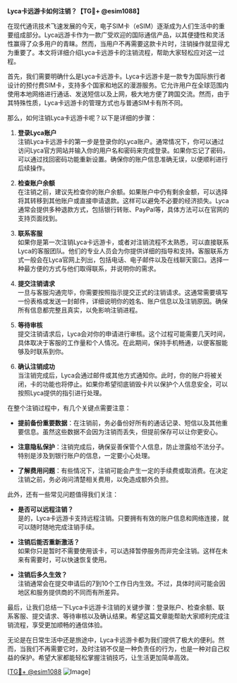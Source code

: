 **Lyca卡远游卡如何注销？【TG💪+ @esim1088】**

在现代通讯技术飞速发展的今天，电子SIM卡（eSIM）逐渐成为人们生活中的重要组成部分。Lyca远游卡作为一款广受欢迎的国际通信产品，以其便捷性和灵活性赢得了众多用户的青睐。然而，当用户不再需要这款卡片时，注销操作就显得尤为重要了。本文将详细介绍Lyca卡远游卡的注销流程，帮助大家轻松应对这一过程。

首先，我们需要明确什么是Lyca卡远游卡。Lyca卡远游卡是一款专为国际旅行者设计的预付费SIM卡，支持多个国家和地区的漫游服务。它允许用户在全球范围内使用本地网络进行通话、发送短信以及上网，极大地方便了跨国交流。然而，由于其特殊性质，Lyca卡远游卡的管理方式也与普通SIM卡有所不同。

那么，如何注销Lyca卡远游卡呢？以下是详细的步骤：

1. **登录Lyca账户**  
   注销Lyca卡远游卡的第一步是登录你的Lyca账户。通常情况下，你可以通过访问Lyca官方网站并输入你的用户名和密码来完成登录。如果你忘记了密码，可以通过找回密码功能重新设置。确保你的账户信息准确无误，以便顺利进行后续操作。

2. **检查账户余额**  
   在注销之前，建议先检查你的账户余额。如果账户中仍有剩余金额，可以选择将其转移到其他账户或直接申请退款。这样可以避免不必要的经济损失。Lyca通常会提供多种退款方式，包括银行转账、PayPal等，具体方法可以在官网的支持页面找到。

3. **联系客服**  
   如果你是第一次注销Lyca卡远游卡，或者对注销流程不太熟悉，可以直接联系Lyca的客服团队。他们的专业人员会为你提供详细的指导和支持。客服联系方式一般会在Lyca官网上列出，包括电话、电子邮件以及在线聊天窗口。选择一种最方便的方式与他们取得联系，并说明你的需求。

4. **提交注销请求**  
   一旦与客服沟通完毕，你需要按照指示提交正式的注销请求。这通常需要填写一份表格或发送一封邮件，详细说明你的姓名、账户信息以及注销原因。确保所有信息都完整且真实，以免影响注销进程。

5. **等待审核**  
   提交注销请求后，Lyca会对你的申请进行审核。这个过程可能需要几天时间，具体取决于客服的工作量和个人情况。在此期间，保持手机畅通，以便客服能够及时联系到你。

6. **确认注销成功**  
   当注销完成后，Lyca会通过邮件或其他方式通知你。此时，你的账户将被关闭，卡的功能也将停止。如果你希望彻底销毁卡片以保护个人信息安全，可以按照Lyca提供的指引进行处理。

在整个注销过程中，有几个关键点需要注意：

- **提前备份重要数据**：在注销前，务必备份好所有的通话记录、短信以及其他重要信息。虽然这些数据不会因为注销而丢失，但提前保存可以让你更安心。
  
- **注意隐私保护**：注销完成后，确保妥善保管个人信息，防止泄露给不法分子。特别是涉及到银行账户的信息，一定要小心处理。

- **了解费用问题**：有些情况下，注销可能会产生一定的手续费或取消费。在决定注销之前，务必询问清楚相关费用，以免造成额外负担。

此外，还有一些常见问题值得我们关注：

- **是否可以远程注销？**  
  是的，Lyca卡远游卡支持远程注销。只要拥有有效的账户信息和网络连接，就可以随时随地完成注销手续。

- **注销后能否重新激活？**  
  如果你只是暂时不需要使用该卡，可以选择暂停服务而非完全注销。这样在未来有需要时，可以快速恢复使用。

- **注销后多久生效？**  
  注销通常会在提交申请后的7到10个工作日内生效。不过，具体时间可能会因地区和服务提供商的不同而有所差异。

最后，让我们总结一下Lyca卡远游卡注销的关键步骤：登录账户、检查余额、联系客服、提交请求、等待审核以及确认结果。希望这篇文章能帮助大家顺利完成注销流程，享受更加顺畅的通信体验。

无论是在日常生活中还是旅途中，Lyca卡远游卡都为我们提供了极大的便利。然而，当我们不再需要它时，及时注销不仅是一种负责任的行为，也是一种对自己权益的保护。希望大家都能轻松掌握注销技巧，让生活更加简单高效。

[[TG💪+ @esim1088](https://t.me/s/esim1088) ![Image](https://i.postimg.cc/4NQfJmqS/Snipaste-2025-05-13-00-14-12.png)]